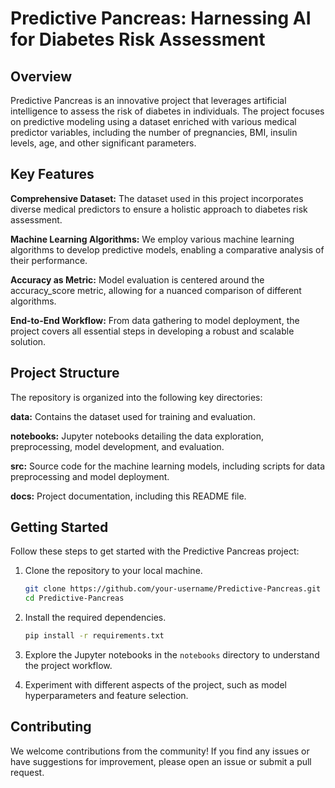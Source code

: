 

# Predictive Pancreas: Harnessing AI for Diabetes Risk Assessment



## Overview

Predictive Pancreas is an innovative project that leverages artificial intelligence to assess the risk of diabetes in individuals. The project focuses on predictive modeling using a dataset enriched with various medical predictor variables, including the number of pregnancies, BMI, insulin levels, age, and other significant parameters.

## Key Features

 **Comprehensive Dataset:** The dataset used in this project incorporates diverse medical predictors to ensure a holistic approach to diabetes risk assessment.

 **Machine Learning Algorithms:** We employ various machine learning algorithms to develop predictive models, enabling a comparative analysis of their performance.

 **Accuracy as Metric:** Model evaluation is centered around the accuracy_score metric, allowing for a nuanced comparison of different algorithms.

 **End-to-End Workflow:** From data gathering to model deployment, the project covers all essential steps in developing a robust and scalable solution.

## Project Structure

The repository is organized into the following key directories:

 **data:** Contains the dataset used for training and evaluation.

 **notebooks:** Jupyter notebooks detailing the data exploration, preprocessing, model development, and evaluation.

 **src:** Source code for the machine learning models, including scripts for data preprocessing and model deployment.

 **docs:** Project documentation, including this README file.

## Getting Started

Follow these steps to get started with the Predictive Pancreas project:

1. Clone the repository to your local machine.
   ```bash
   git clone https://github.com/your-username/Predictive-Pancreas.git
   cd Predictive-Pancreas
   ```

2. Install the required dependencies.
   ```bash
   pip install -r requirements.txt
   ```

3. Explore the Jupyter notebooks in the `notebooks` directory to understand the project workflow.

4. Experiment with different aspects of the project, such as model hyperparameters and feature selection.

## Contributing

We welcome contributions from the community! If you find any issues or have suggestions for improvement, please open an issue or submit a pull request.


